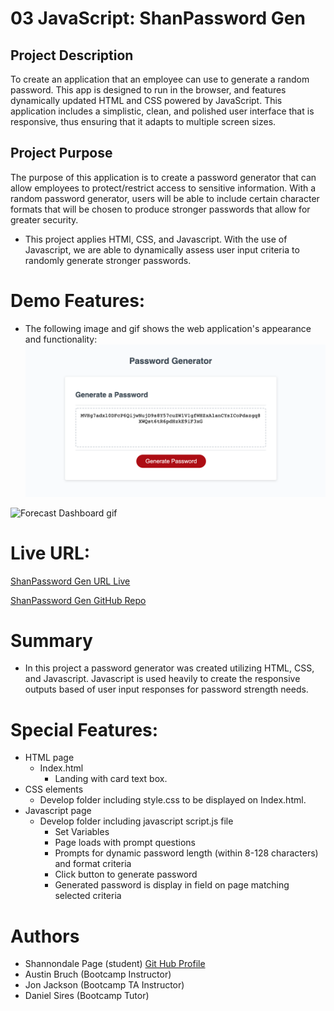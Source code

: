 # 03 JavaScript: ShanPassword Gen

## Project Description

To create an application that an employee can use to generate a random password. This app is designed to run in the browser, and features dynamically updated HTML and CSS powered by JavaScript. This application includes a simplistic, clean, and polished user interface that is responsive, thus ensuring that it adapts to multiple screen sizes.

## Project Purpose 

The purpose of this application is to create a password generator that can allow employees to protect/restrict access to sensitive information. With a random password generator, users will be able to include certain character formats that will be chosen to produce stronger passwords that allow for greater security.

* This project applies HTMl, CSS, and Javascript. With the use of Javascript, we are able to dynamically assess user input criteria to randomly generate stronger passwords.

# Demo Features:
* The following image and gif shows the web application's appearance and functionality:
![Forecast Dashboard Screenshot](./assets/passwordimg/passwordgenphoto.png)

![Forecast Dashboard gif](./assets/passwordimg/passworddemovid.gif)

# Live URL:
<a href="https://sjohn214.github.io/ShanPasswordGen/">ShanPassword Gen URL Live</a>

<a href="https://github.com/sjohn214/ShanPasswordGen.git">ShanPassword Gen GitHub Repo</a>

# Summary
* In this project a password generator was created utilizing HTML, CSS, and Javascript. Javascript is used heavily to create the responsive outputs based of user input responses for password strength needs.

# Special Features:
* HTML page
  * Index.html
    * Landing with card text box.
* CSS elements 
  * Develop folder including style.css to be displayed on Index.html.
* Javascript page
  * Develop folder including javascript script.js file
    * Set Variables
    * Page loads with prompt questions
    * Prompts for dynamic password length (within 8-128 characters) and format criteria
    * Click button to generate password
    * Generated password is display in field on page matching selected criteria


# Authors
* Shannondale Page (student) <a href="https://github.com/sjohn214">Git Hub Profile</a>
* Austin Bruch (Bootcamp Instructor)
* Jon Jackson (Bootcamp TA Instructor)
* Daniel Sires (Bootcamp Tutor)